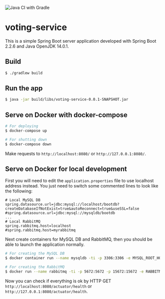 ![Java CI with Gradle](https://github.com/pedroeml/voting-service/workflows/Java%20CI%20with%20Gradle/badge.svg)

# voting-service
This is a simple Spring Boot server application developed with Spring Boot 2.2.6 and Java OpenJDK 14.0.1.

## Build

```bash
$ ./gradlew build
```

## Run the app

```bash
$ java -jar build/libs/voting-service-0.0.1-SNAPSHOT.jar
```

## Serve on Docker with docker-compose

```bash
# For deploying
$ docker-compose up

# For shutting down
$ docker-compose down
```

Make requests to `http://localhost:8080/` or `http://127.0.0.1:8080/`.

## Serve on Docker for local development

First you will need to edit the `application.properties` file to use localhost address instead. You just need to switch
some commented lines to look like the following:

```properties
# Local MySQL DB
spring.datasource.url=jdbc:mysql://localhost/bootdb?createDatabaseIfNotExist=true&autoReconnect=true&useSSL=false
#spring.datasource.url=jdbc:mysql://mysqldb/bootdb
...
# Local RabbitMQ
spring.rabbitmq.host=localhost
#spring.rabbitmq.host=myrabbitmq
```

Next create containers for MySQL DB and RabbitMQ, then you should be able to launch the application normally.

```bash
# For creating the MySQL DB
$ docker container run --name mysqldb -ti -p 3306:3306 -e MYSQL_ROOT_HOST=% -e MYSQL_ROOT_PASSWORD=root -e MYSQL_DATABASE=bootdb -d mysql

# For creating the RabbitMQ
$ docker run --name rabbitmq -ti -p 5672:5672 -p 15672:15672 -e RABBITMQ_DEFAULT_USER=root -e RABBITMQ_DEFAULT_PASS=root --hostname my-rabbitmq -d rabbitmq:management-alpine
```

Now you can check if everything is ok by HTTP GET `http://localhost:8080/actuator/health` or `http://127.0.0.1:8080/actuator/health`.
